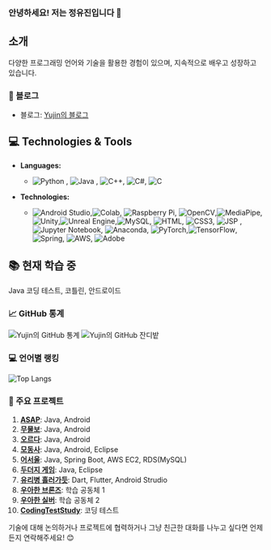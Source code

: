### 안녕하세요! 저는 정유진입니다 👋

## 소개
다양한 프로그래밍 언어와 기술을 활용한 경험이 있으며, 지속적으로 배우고 성장하고 있습니다.

### 🔗 블로그
- 블로그: [Yujin의 블로그](https://yujinius45.tistory.com/)

## 💻 Technologies & Tools
- **Languages:** 
  - ![Python](https://img.shields.io/badge/Python-Expert-brightgreen) , ![Java](https://img.shields.io/badge/Java-Expert-brightgreen) , ![C++](https://img.shields.io/badge/C++-Intermediate-blue), ![C#](https://img.shields.io/badge/C%23-Intermediate-blue), ![C](https://img.shields.io/badge/C-Beginner-lightgrey)
    
- **Technologies:**
  - ![Android Studio](https://img.shields.io/badge/Android%20Studio-Expert-brightgreen),![Colab](https://img.shields.io/badge/Colab-Expert-brightgreen), ![Raspberry Pi](https://img.shields.io/badge/Raspberry%20Pi-Expert-brightgreen), ![OpenCV](https://img.shields.io/badge/OpenCV-Expert-brightgreen),![MediaPipe](https://img.shields.io/badge/MediaPipe-Intermediate-blue), ![Unity](https://img.shields.io/badge/Unity-Intermediate-blue),![Unreal Engine](https://img.shields.io/badge/Unreal%20Engine-Intermediate-blue),![MySQL](https://img.shields.io/badge/MySQL-Intermediate-blue), ![HTML](https://img.shields.io/badge/HTML-Intermediate-blue), ![CSS3](https://img.shields.io/badge/CSS3-Intermediate-blue), ![JSP](https://img.shields.io/badge/JSP-Intermediate-blue) ,![Jupyter Notebook](https://img.shields.io/badge/Jupyter%20Notebook-Intermediate-blue), ![Anaconda](https://img.shields.io/badge/Anaconda-Intermediate-blue), ![PyTorch](https://img.shields.io/badge/PyTorch-Intermediate-blue),![TensorFlow](https://img.shields.io/badge/TensorFlow-Intermediate-blue), ![Spring](https://img.shields.io/badge/Spring-Beginner-lightgrey), ![AWS](https://img.shields.io/badge/AWS-Intermediate-blue), ![Adobe](https://img.shields.io/badge/Adobe-Intermediate-blue)

## 📚 현재 학습 중
Java 코딩 테스트, 코틀린, 안드로이드

### 📈 GitHub 통계
![Yujin의 GitHub 통계](https://github-readme-stats.vercel.app/api?username=yujin45&show_icons=true&theme=radical)
![Yujin의 GitHub 잔디밭](https://ghchart.rshah.org/yujin45)

### 💻 언어별 랭킹
![Top Langs](https://github-readme-stats.vercel.app/api/top-langs/?username=yujin45&layout=compact&theme=radical)


### 🌟 주요 프로젝트
1. **[ASAP](https://github.com/yujin45/ASAP)**: Java, Android
2. **[무물보](https://github.com/yujin45/mumulbo2023_Public)**: Java, Android
3. **[오르다](https://github.com/yujin45/Team3_Orda_Diary)**: Java, Android
4. **[모동사](https://github.com/yujin45/Team5_Network_Modongsa)**: Java, Android, Eclipse
5. **[어서울](https://github.com/yujin45/wheresMySeoul)**: Java, Spring Boot, AWS EC2, RDS(MySQL)
6. **[두더지 게임](https://github.com/yujin45/Whac-A-Mole-Game)**: Java, Eclipse
7. **[유리병 흘러가듯](https://github.com/yujin45/MyLetterBack-Flutter)**: Dart, Flutter, Android Strudio
8. **[우아한 브론즈](https://github.com/yujin45/Graceful-Bronzes)**: 학습 공동체 1
9. **[우아한 실버](https://github.com/yujin45/Graceful-Silvers)**: 학습 공동체 2
10. **[CodingTestStudy](https://github.com/yujin45/CodingTestStudy)**: 코딩 테스트 



기술에 대해 논의하거나 프로젝트에 협력하거나 그냥 친근한 대화를 나누고 싶다면 언제든지 연락해주세요! 😊
